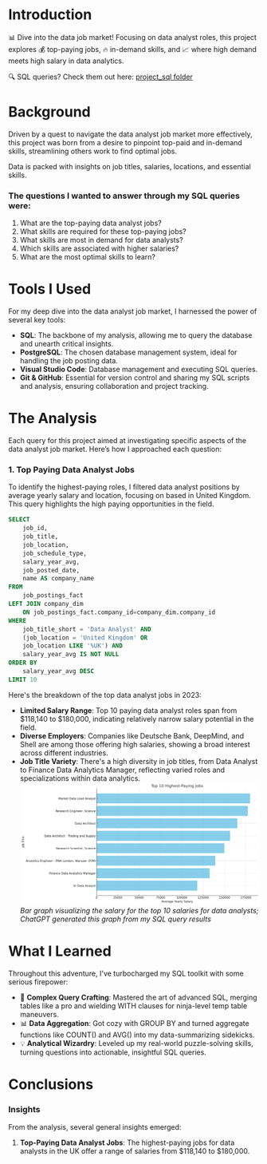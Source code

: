 # Introduction
📊 Dive into the data job market! Focusing on data analyst roles, this project explores 💰 top-paying jobs, 🔥 in-demand skills, and 📈 where high demand meets high salary in data analytics.

🔍 SQL queries? Check them out here: [project_sql folder](/project_sql/) 
# Background
Driven by a quest to navigate the data analyst job market more effectively, this project was born from a desire to pinpoint top-paid and in-demand skills, streamlining others work to find optimal jobs.

Data is packed with insights on job titles, salaries, locations, and essential skills.

### The questions I wanted to answer through my SQL queries were:
1. What are the top-paying data analyst jobs?
2. What skills are required for these top-paying jobs?
3. What skills are most in demand for data analysts?
4. Which skills are associated with higher salaries?
5. What are the most optimal skills to learn?
# Tools I Used
For my deep dive into the data analyst job market, I harnessed the power of several key tools:

- **SQL**: The backbone of my analysis, allowing me to query the database and unearth critical insights.
- **PostgreSQL**: The chosen database management system, ideal for handling the job posting data.
- **Visual Studio Code**: Database management and executing SQL queries.
- **Git & GitHub**: Essential for version control and sharing my SQL scripts and analysis, ensuring collaboration and project tracking.

# The Analysis
Each query for this project aimed at investigating specific aspects of the data analyst job market. Here’s how I approached each question:

### 1. Top Paying Data Analyst Jobs
To identify the highest-paying roles, I filtered data analyst positions by average yearly salary and location, focusing on based in United Kingdom. This query highlights the high paying opportunities in the field.
```sql
SELECT	
	job_id,
	job_title,
	job_location,
	job_schedule_type,
	salary_year_avg,
	job_posted_date,
    name AS company_name
FROM
    job_postings_fact
LEFT JOIN company_dim
    ON job_postings_fact.company_id=company_dim.company_id
WHERE
    job_title_short = 'Data Analyst' AND
    (job_location = 'United Kingdom' OR
    job_location LIKE '%UK') AND
    salary_year_avg IS NOT NULL
ORDER BY
    salary_year_avg DESC
LIMIT 10
```
Here's the breakdown of the top data analyst jobs in 2023:

- **Limited Salary Range**: Top 10 paying data analyst roles span from $118,140 to $180,000, indicating relatively narrow salary potential in the field.
- **Diverse Employers**: Companies like Deutsche Bank, DeepMind, and Shell are among those offering high salaries, showing a broad interest across different industries.
- **Job Title Variety**: There's a high diversity in job titles, from Data Analyst to Finance Data Analytics Manager, reflecting varied roles and specializations within data analytics.
![Top Paying Roles](assets/top_10_paying_jobs.jpg)
*Bar graph visualizing the salary for the top 10 salaries for data analysts; ChatGPT generated this graph from my SQL query results*
# What I Learned
Throughout this adventure, I've turbocharged my SQL toolkit with some serious firepower:

- 🧩 **Complex Query Crafting**: Mastered the art of advanced SQL, merging tables like a pro and wielding WITH clauses for ninja-level temp table maneuvers.
- 📊 **Data Aggregation**: Got cozy with GROUP BY and turned aggregate functions like COUNT() and AVG() into my data-summarizing sidekicks.
- 💡 **Analytical Wizardry**: Leveled up my real-world puzzle-solving skills, turning questions into actionable, insightful SQL queries.
# Conclusions
### Insights
From the analysis, several general insights emerged:

1. **Top-Paying Data Analyst Jobs**: The highest-paying jobs for data analysts in the UK offer a range of salaries from $118,140 to $180,000.

